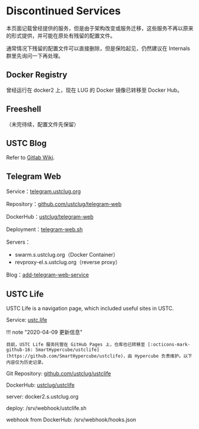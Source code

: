 # Discontinued Services

本页面记载曾经提供的服务，但是由于架构改变或服务迁移，这些服务不再以原来的形式提供，并可能在原处有残留的配置文件。

通常情况下残留的配置文件可以直接删除，但是保险起见，仍然建议在 Internals 群里先询问一下再处理。

## Docker Registry

曾经运行在 docker2 上，现在 LUG 的 Docker 镜像已转移至 Docker Hub。

## Freeshell

（未完待续，配置文件先保留）

## USTC Blog

Refer to [Gitlab Wiki](https://git.lug.ustc.edu.cn/ustc-blog/ustc-blog/wikis/home).

## Telegram Web

Service：[telegram.ustclug.org](https://telegram.ustclug.org)

Repository：[github.com/ustclug/telegram-web](https://github.com/ustclug/telegram-web)

DockerHub：[ustclug/telegram-web](https://hub.docker.com/r/ustclug/telegram-web)

Deployment：[telegram-web.sh](https://git.lug.ustc.edu.cn/ustclug/docker-run-script/blob/master/telegram-web/telegram-web.sh)

Servers：

* swarm.s.ustclug.org（Docker Container）
* revproxy-el.s.ustclug.org（reverse proxy）

Blog：[add-telegram-web-service](https://servers.blog.ustc.edu.cn/2016/10/add-telegram-web-service/)

## USTC Life

USTC Life is a navigation page, which included useful sites in USTC.

Service: [ustc.life](https://ustc.life)

!!! note "2020-04-09 更新信息"

    目前，USTC Life 服务托管在 GitHub Pages 上，仓库也已转移至 [:octicons-mark-github-16: SmartHypercube/ustclife](https://github.com/SmartHypercube/ustclife)，由 Hypercube 负责维护。以下内容仅为历史记录。

Git Repository: [github.com/ustclug/ustclife](https://github.com/ustclug/ustclife)

DockerHub: [ustclug/ustclife](https://hub.docker.com/r/ustclug/ustclife/builds/)

server: docker2.s.ustclug.org

deploy: /srv/webhook/ustclife.sh

webhook from DockerHub: /srv/webhook/hooks.json
